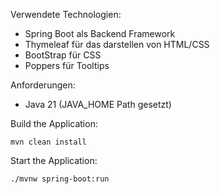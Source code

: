 
Verwendete Technologien:

- Spring Boot als Backend Framework
- Thymeleaf für das darstellen von HTML/CSS
- BootStrap für CSS
- Poppers für Tooltips

Anforderungen:

- Java 21 (JAVA_HOME Path gesetzt)


Build the Application:

```shell
mvn clean install
```

Start the Application:

```shell
./mvnw spring-boot:run
```
